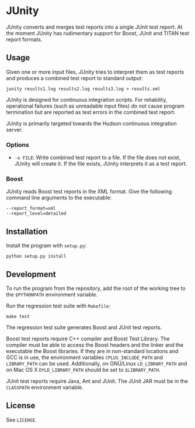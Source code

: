 JUnity
======

JUnity converts and merges test reports into a single JUnit test report. At
the moment JUnity has rudimentary support for Boost, JUnit and TITAN test
report formats.


Usage
-----

Given one or more input files, JUnity tries to interpret them as test reports
and produces a combined test report to standard output:

    junity results1.log results2.log results3.log > results.xml

JUnity is designed for continuous integration scripts. For reliability,
operational failures (such as unreadable input files) do not cause program
termination but are reported as test errors in the combined test report.

JUnity is primarily targeted towards the Hudson continuous integration server.


### Options

- `-o FILE`: Write combined test report to a file. If the file does not exist,
  JUnity will create it. If the file exists, JUnity interprets it as a test
  report.


### Boost

JUnity reads Boost test reports in the XML format. Give the following command
line arguments to the executable:

    --report_format=xml
    --report_level=detailed


Installation
------------

Install the program with `setup.py`:

    python setup.py install


Development
-----------

To run the program from the repository, add the root of the working tree to
the `$PYTHONPATH` environment variable.

Run the regression test suite with `Makefile`:

    make test

The regression test suite generates Boost and JUnit test reports.

Boost test reports require C++ compiler and Boost Test Library. The compiler
must be able to access the Boost headers and the linker and the executable
the Boost libraries. If they are in non-standard locations and GCC is in use,
the environment variables `CPLUS_INCLUDE_PATH` and `LIBRARY_PATH` can be used.
Additionally, on GNU/Linux `LD_LIBRARY_PATH` and on Mac OS X
`DYLD_LIBRARY_PATH` should be set to `$LIBRARY_PATH`.

JUnit test reports require Java, Ant and JUnit. The JUnit JAR must be in the
`CLASSPATH` environment variable.

License
-------

See `LICENSE`.
